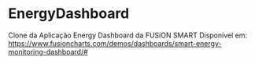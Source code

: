 # EnergyDashboard
Clone da Aplicação Energy Dashboard da FUSiON SMART
Disponível em: https://www.fusioncharts.com/demos/dashboards/smart-energy-monitoring-dashboard/#

